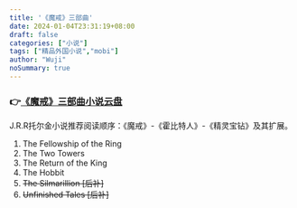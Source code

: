 ```yaml
---
title: '《魔戒》三部曲'
date: 2024-01-04T23:31:19+08:00
draft: false
categories: ["小说"]
tags: ["精品外国小说","mobi"]
author: "Wuji"
noSummary: true
---
```


### 👉[《魔戒》三部曲小说云盘](https://www.alipan.com/s/FvCGCgbErXU/folder/6596c88ce80380f210524ff68c0388eae823928d)


J.R.R托尔金小说推荐阅读顺序：《魔戒》-《霍比特人》-《精灵宝钻》及其扩展。
1. The Fellowship of the Ring
2. The Two Towers
3. The Return of the King
4. The Hobbit
5. ~~The Silmarillion [后补]~~
6. ~~Unfinished Tales [后补]~~


